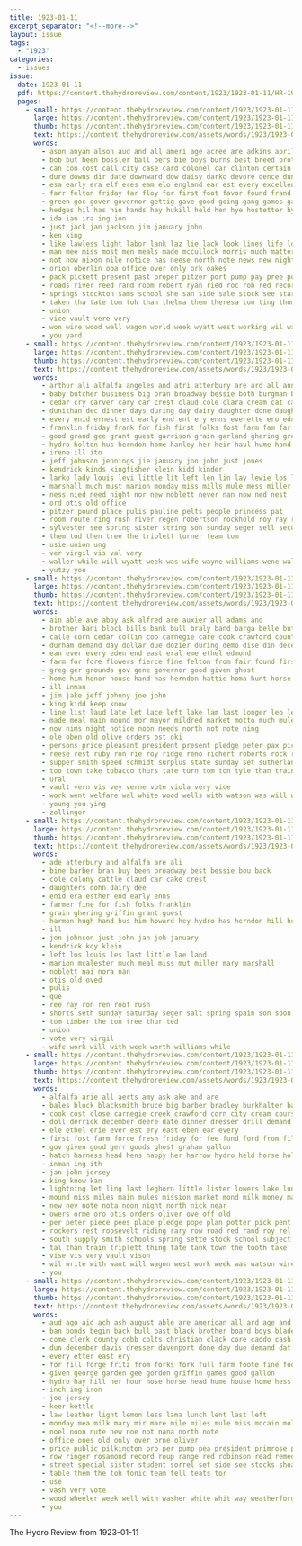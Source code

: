 ```yaml
---
title: 1923-01-11
excerpt_separator: "<!--more-->"
layout: issue
tags:
  - "1923"
categories:
  - issues
issue:
  date: 1923-01-11
  pdf: https://content.thehydroreview.com/content/1923/1923-01-11/HR-1923-01-11.pdf
  pages:
    - small: https://content.thehydroreview.com/content/1923/1923-01-11/small/HR-1923-01-11-01.jpg
      large: https://content.thehydroreview.com/content/1923/1923-01-11/large/HR-1923-01-11-01.jpg
      thumb: https://content.thehydroreview.com/content/1923/1923-01-11/thumbnails/HR-1923-01-11-01.jpg
      text: https://content.thehydroreview.com/assets/words/1923/1923-01-11/HR-1923-01-11-01.txt
      words:
        - ason anyan alson aud and all ameri age acree are adkins april
        - bob but been bossler ball bers bie boys burns best breed brothers beer business both brother baak bek better bonham bank basket buy ballot ber bold bill
        - can con cost call city case card colonel car clinton certain church custer county crane carl cea cashier close come col clara cherry court
        - dure downs dir date downward dow daisy darko devore dence dunithan duro day
        - esa early era elf eres eam elo england ear est every excellent
        - farr felton friday far floy for first foot favor found frand field fees floor frank force fine famous fell from former felt fast fred fore farmer face few
        - green goc gover governor gettig gave good going gang games game graves
        - hedges hil has hin hands hay hukill held hen hye hostetter hydro hair head holloway hinton hey how herd heid home hafer high heineman him hand heir hicken had half hier her
        - ida ian ira ing ion
        - just jack jan jackson jim january john
        - ken king
        - like lawless light labor lank laz lie lack look lines life low lands last later left line laughter liss larger luck ler
        - man mee miss most men meals made mccullock morris much matter mass money morning many mar monday mens mas mone mor
        - not now nixon nile notice nas neese north note news new night ness needs
        - orion oberlin oba office over only ork oakes
        - pack pickett present past proper pitzer port pump pay pree pot proud pair per poor patio
        - roads river reed rand room robert ryan ried roc rob red record road robbers
        - springs stockton sams school she san side sale stock see star sen speech stange second strang sit sheriff south smoke son state seen such stove sue stuff speaker sales states show senator stover store sam supper space session stas sou start score saw
        - taken tha tate tom toh than thelma them theresa too ting thomas the thee team tomm then tary ton
        - union
        - vice vault vere very
        - won wire wood well wagon world week wyatt west working wil ward wien word will wine with wich weeks walton was wells went while wall
        - you yard
    - small: https://content.thehydroreview.com/content/1923/1923-01-11/small/HR-1923-01-11-02.jpg
      large: https://content.thehydroreview.com/content/1923/1923-01-11/large/HR-1923-01-11-02.jpg
      thumb: https://content.thehydroreview.com/content/1923/1923-01-11/thumbnails/HR-1923-01-11-02.jpg
      text: https://content.thehydroreview.com/assets/words/1923/1923-01-11/HR-1923-01-11-02.txt
      words:
        - arthur ali alfalfa angeles and atri atterbury are ard all ann
        - baby butcher business big bran broadway bessie both burgman box brings biller bright been bring best born buy byron buyers ball bandy bou blue
        - cedar cry carver cary car crest claud cole clara cream cat carter claude come cattle closson caddo cake clos colony
        - dunithan dec dinner days during day dairy daughter done daughters
        - every enid ernest est early end ent ery enns everette ero edna
        - franklin friday frank for fish first folks fost farm fam far fine from farmer
        - good grand gee grant guest garrison grain garland ghering greeson given
        - hydro holton hus herndon home hanley her heir haul hume hand him howard hugh hands hon hoy hill has had
        - irene ill ito
        - jeff johnson jennings jie january jon john just jones
        - kendrick kinds kingfisher klein kidd kinder
        - larko lady louis levi little lit left len lin lay lewie los lasater lad last
        - marshall much must marion monday miss mills mule mess miller monda mcalester mexico meal morning mil mail made many
        - ness nied need night nor new noblett never nan now ned nest
        - ord otis old office
        - pitzer pound place pulis pauline pelts people princess pat
        - room route ring rush river regen robertson rockhold roy ray roof
        - sylvester see spring sister string son sunday seger sell second sales star seth soon seed saturday salt spain shorts ster sunda sun shelter sons sack
        - them tod then tree the triplett turner team tom
        - usie union ung
        - ver virgil vis val very
        - waller while will wyatt week was wife wayne williams wene walter watson wayt weare worth with washita
        - yutzy you
    - small: https://content.thehydroreview.com/content/1923/1923-01-11/small/HR-1923-01-11-03.jpg
      large: https://content.thehydroreview.com/content/1923/1923-01-11/large/HR-1923-01-11-03.jpg
      thumb: https://content.thehydroreview.com/content/1923/1923-01-11/thumbnails/HR-1923-01-11-03.jpg
      text: https://content.thehydroreview.com/assets/words/1923/1923-01-11/HR-1923-01-11-03.txt
      words:
        - ain able ave aboy ask alfred are auxier all adams and
        - brother bani block bills bank bull braly band barga belle butcher best bak banks bonds blanchard baby bring beckham big bay board been barrett bruce bert business broadway but
        - calle corn cedar collin coo carnegie care cook crawford count chard caddo cares clack chas cope close council cotterill cecil county city check cashier clerk child cold course colon carl cash cock carney car comfort
        - durham demand day dollar due dozier during demo dise din december dave daughter dan dick dinner does daughters drafts den
        - ean ever every eden end east eral eme ethel edmond
        - farm for fore flowers fierce fine felton from fair found first ford fund friday fam floor
        - greg ger grounds gov gene governor good given ghost
        - home him honor house hand has herndon hattie homa hunt horse hydro her hart hamilton held harry hatfield har hest hile hour husband harness hardy had
        - ill inman
        - jim jake jeff johnny joe john
        - king kidd keep know
        - line list laud late let lace left lake lam last longer leo less
        - made meal main mound mor mayor mildred market motto much mules mary middle monday might money moses mcguire many must mis miss mill man miles menary moor meals miller mon
        - nov nims night notice noon needs north not note ning
        - ole oben old olive orders ost oki
        - persons price pleasant president present pledge peter pax pick per place pay plan pope public
        - reese rest ruby ron rie roy ridge reno richert roberts rock ren reynolds roosevelt
        - supper smith speed schmidt surplus state sunday set sutherland school short station said service suk shoe stock saw sell simmons standing siek special south snyder sale salesman saturday stocks sunda side street sun see states smoke soon sick store spore she shall srb scott
        - too town take tobacco thurs tate turn tom ton tyle than train tan the thing turns tam then
        - ural
        - vault vern vis vey verne vote viola very vice
        - work went welfare wal white wood wells with watson was will week wife welcome west wilson weatherford
        - young you ying
        - zollinger
    - small: https://content.thehydroreview.com/content/1923/1923-01-11/small/HR-1923-01-11-04.jpg
      large: https://content.thehydroreview.com/content/1923/1923-01-11/large/HR-1923-01-11-04.jpg
      thumb: https://content.thehydroreview.com/content/1923/1923-01-11/thumbnails/HR-1923-01-11-04.jpg
      text: https://content.thehydroreview.com/assets/words/1923/1923-01-11/HR-1923-01-11-04.txt
      words:
        - ade atterbury and alfalfa are ali
        - bine barber bran buy been broadway best bessie bou back
        - cole colony cattle claud car cake crest
        - daughters dohn dairy dee
        - enid era esther end early enns
        - farmer fine for fish folks franklin
        - grain ghering griffin grant guest
        - harmon hugh hand hus him howard hey hydro has herndon hill heir home higgenbotham had hita hei
        - ill
        - jon johnson just john jan joh january
        - kendrick koy klein
        - left los louis les last little lae land
        - marion mcalester much meal miss mut miller mary marshall
        - noblett nai nora nan
        - otis old oved
        - pulis
        - que
        - ree ray ron ren roof rush
        - shorts seth sunday saturday seger salt spring spain son soon seed sons
        - tom timber the ton tree thur ted
        - union
        - vote very virgil
        - wife work will with week worth williams while
    - small: https://content.thehydroreview.com/content/1923/1923-01-11/small/HR-1923-01-11-05.jpg
      large: https://content.thehydroreview.com/content/1923/1923-01-11/large/HR-1923-01-11-05.jpg
      thumb: https://content.thehydroreview.com/content/1923/1923-01-11/thumbnails/HR-1923-01-11-05.jpg
      text: https://content.thehydroreview.com/assets/words/1923/1923-01-11/HR-1923-01-11-05.txt
      words:
        - alfalfa arie all aerts amy ask ake and are
        - bales block blacksmith bruce big barber bradley burkhalter bae been bank best business ban beckham bill bonds busi banks but buy bring black board baby
        - cook cost close carnegie creek crawford corn city cream course claud county cash call collin cedar clerk cares count cashier cora cattle calles chairs can
        - doll derrick december deere date dinner dresser drill demand dave day does drafts dau dies dempster due deo
        - ele ethel erie ever est ery east eben ear every
        - first fost farm force fresh friday for fee fund ford from filling fan fine felton
        - gov given good gerr goods ghost graham gallon
        - hatch harness head hens happy her harrow hydro held horse holiday heater henry has hand home hee house hatfield
        - inman ing ith
        - jan john jersey
        - king know kan
        - lightning let ling last leghorn little lister lowers lake lunch leta
        - mound miss miles main mules mission market mond milk money man meal moses meals mule mile more mal mare mas mene mill
        - new ney note nota noon night north nick near
        - owers orme oro otis orders oliver ove off old
        - per peter piece pees place pledge pope plan potter pick pent public pay post price
        - rockers rest roosevelt riding rary row road red rand roy rel
        - south supply smith schools spring sette stock school subject sun said scott set six service sharpless sunda schoo start shoats sunday stoves still smoke soth stove street station stand settle short side sell sale sick stocks schuttler sese store surplus shoe saw soon second she state
        - tal than train triplett thing tate tank town the tooth take
        - vise vis very vault vison
        - wil write with want will wagon west work week was watson wire white wife
        - you
    - small: https://content.thehydroreview.com/content/1923/1923-01-11/small/HR-1923-01-11-06.jpg
      large: https://content.thehydroreview.com/content/1923/1923-01-11/large/HR-1923-01-11-06.jpg
      thumb: https://content.thehydroreview.com/content/1923/1923-01-11/thumbnails/HR-1923-01-11-06.jpg
      text: https://content.thehydroreview.com/assets/words/1923/1923-01-11/HR-1923-01-11-06.txt
      words:
        - aud ago aid ach ash august able are american all ard age and
        - ban bonds begin back bull bast black brother board boys blade bills business blacksmith ball bridgeport bently bank bry bethel butler bary but belt better basket burgess bess brood been
        - come clerk county cobb colts christian clack core caddo cash clymer city clock cor close clyde credit court cream
        - dun december davis dresser davenport done day due demand dat
        - every etter east ery
        - for fill forge fritz from forks fork full farm foote fine foot flag fund fain first feen free
        - given george garden gee gordon griffin games good gallon
        - hydro hay hill her hour hose horse head hume house home hess hasan harness high harrow holstein hest hicks has hands half
        - inch ing iron
        - joe jersey
        - keer kettle
        - law leather light lemon less lama lunch lent last left
        - monday mea milk mary mir mare mile miles mule miss mccain mules mullins made
        - noel noon nute new noe not nana north note
        - office ones old only over orne oliver
        - price public pilkington pro per pump pea president primrose pires pee poage phon post pair phy
        - row ringer rosamond record roup range red robinson read remedies rocker room reer res robe rey reber rings rake
        - street special sister student sorrel set side see stocks shoats soe school silk swing sell shape slate stock sale streets season sales sun soo scott start sipe sok space sudan shaw saw sow saturday south subject state surplus stand
        - table them the toh tonic team tell teats tor
        - use
        - vash very vote
        - wood wheeler week well with washer white whit way weatherford wey west wire walt win weight wagon work will
        - you
---
```


The Hydro Review from 1923-01-11

<!--more-->


